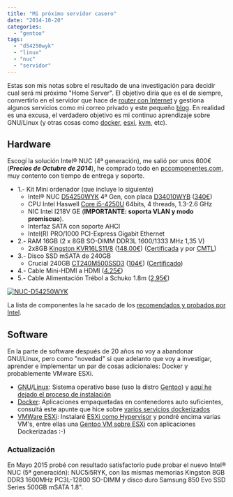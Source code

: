 ```yaml
---
title: "Mi próximo servidor casero"
date: "2014-10-20"
categories: 
  - "gentoo"
tags: 
  - "d54250wyk"
  - "linux"
  - "nuc"
  - "servidor"
---
```


Estas son mis notas sobre el resultado de una investigación para decidir cual será mi próximo "Home Server". El objetivo diría que es el de siempre, convertirlo en el servidor que hace de [router con Internet](https://www.luispa.com/?p=266) y gestiona algunos servicios como mi correo privado y este pequeño [blog](https://www.luispa.com). En realidad es una excusa, el verdadero objetivo es mi continuo aprendizaje sobre GNU/Linux (y otras cosas como [docker](https://www.luispa.com/?p=874), [esxi](https://www.luispa.com/?p=29), [kvm](http://www.linux-kvm.org/page/Main_Page), etc).

## Hardware

Escogí la solución Intel® NUC (4ª generación), me salió por unos 600€ (_**Precios de Octubre de 2014**_), he comprado todo en [pccomponentes.com](http://www.pccomponentes.com/), muy contento con tiempo de entrega y soporte.

- 1.- Kit Mini ordenador (que incluye lo siguiente)
    - Intel® NUC [D54250WYK](http://www.intel.es/content/www/es/es/nuc/nuc-kit-d54250wyk.html) 4ª Gen, con placa [D34010WYB](http://downloadmirror.intel.com/23090/eng/D54250WYB_D34010WYB_TechProdSpec06.pdf) ([340€](http://www.pccomponentes.com/intel_nuc_d54250wyk.html))
    - CPU Intel Haswell [Core i5-4250U](http://ark.intel.com/es-es/products/75028/Intel-Core-i5-4250U-Processor-3M-Cache-up-to-2_60-GHz) 64bits, 4 threads, 1.3-2.6 GHz
    - NIC Intel I218V GE (**IMPORTANTE: soporta VLAN y modo promiscuo**).
    - Interfaz SATA con soporte AHCI
    - Intel(R) PRO/1000 PCI-Express Gigabit Ethernet
- 2.- RAM 16GB (2 x 8GB SO-DIMM DDR3L 1600/1333 MHz 1,35 V)
    - 2x8GB [Kingston KVR16LS11/8](http://www.kingston.com/dataSheets/KVR16LS11_8.pdf) ([148.00€](http://www.pccomponentes.com/kingston_8gb_ddr3_1600mhz_pc3l_12800_so_dimm.html)) ([Certificada](http://www.intel.com/support/sp/motherboards/desktop/sb/CS-034475.htm) y por [CMTL](http://www.cmtlabs.com/2012/memCertPartSearchResultsAll.asp?bNav=True&sManuf=Intel&outside=False&sMN=D54250WYB%2FD54250WYK%2FD54250WYKH&oSubmit=Search))
- 3.- Disco SSD mSATA de 240GB
    - Crucial 240GB [CT240M500SSD3](http://eu.crucial.com/ProductDisplay?urlRequestType=Base&catalogId=10152&categoryId=&productId=12919&urlLangId=-1&langId=-1&top_category=&parent_category_rn=&storeId=10152) ([104€](http://www.pccomponentes.com/crucial_m500_240gb_ssd_msata.html)) ([Certificado](http://www.intel.com/support/sp/motherboards/desktop/sb/CS-034605.htm#peripherals))
- 4.- Cable Mini-HDMI a HDMI ([4.25€](http://www.pccomponentes.com/equip_cable_hdmi_1_4_a_mini_hdmi_1m.html))
- 5.- Cable Alimentación Trébol a Schuko 1.8m ([2,95€](http://www.pccomponentes.com/cable_alimentacion_trebol_a_schuko_1_8m.html))

[![NUC-D54250WYK](https://www.luispa.com/wp-content/uploads/2014/12/NUC-D54250WYK.jpg)](https://www.luispa.com/wp-content/uploads/2014/12/NUC-D54250WYK.jpg)

La lista de componentes la he sacado de los [recomendados y probados por Intel](http://www.intel.com/support/sp/motherboards/desktop/sb/CS-034605.htm#peripherals).

## Software

En la parte de software después de 20 años no voy a abandonar GNU/Linux, pero como "novedad" si que adelanto que voy a investigar, aprender e implementar un par de cosas adicionales: Docker y probablemente VMware ESXi.

- [GNU](http://www.gnu.org)/[Linux](http://www.kernel.org): Sistema operativo base (uso la distro [Gentoo](http://www.gentoo.org/doc/es/handbook/)) y [aquí he dejado el proceso de instalación](https://www.luispa.com/?p=7)
- [Docker](https://www.luispa.com/?p=874): Aplicaciones empaquetadas en contenedores auto suficientes, consultá este apunte que hice sobre [varios servicios dockerizados](https://www.luispa.com/?p=172)
- [VMWare ESXi](https://www.luispa.com/?p=29): Instalaré [ESXi como Hypervisor](https://www.luispa.com/?p=29) y pondré encima varias VM's, entre ellas una [Gentoo VM sobre ESXi](https://www.luispa.com/?p=1803) con aplicaciones Dockerizadas :-)

### Actualización

En Mayo 2015 probé con resultado satisfactorio pude probar el nuevo Intel® NUC (5ª generación): NUC5i5RYK, con las mismas memorias Kingston 8GB DDR3 1600MHz PC3L-12800 SO-DIMM y disco duro Samsung 850 Evo SSD Series 500GB mSATA 1.8".
